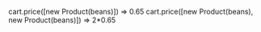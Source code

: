 cart.price([new Product(beans)]) => 0.65
cart.price([new Product(beans), new Product(beans)]) => 2*0.65 
